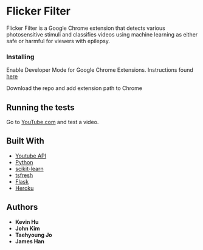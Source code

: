 # Flicker Filter

Flicker Filter is a Google Chrome extension that detects various photosensitive stimuli and classifies videos using machine learning as either safe or harmful for viewers with epilepsy.



### Installing

Enable Developer Mode for Google Chrome Extensions. Instructions found [here](https://developer.chrome.com/extensions/faq#faq-dev-01)

Download the repo and add extension path to Chrome



## Running the tests

Go to [YouTube.com](youtube.com) and test a video.


## Built With

* [Youtube API](https://developers.google.com/youtube/v3/getting-started)
* [Python](https://www.python.org/)
* [scikit-learn](https://scikit-learn.org/stable/)
* [tsfresh](https://tsfresh.readthedocs.io/en/latest/)
* [Flask](http://flask.pocoo.org/)
* [Heroku](https://www.heroku.com/)



## Authors

* **Kevin Hu** 
* **John Kim**  
* **Taehyoung Jo**  
* **James Han** 




